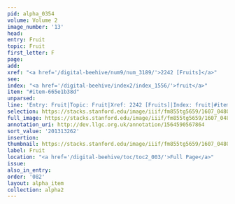 ```yaml
---
pid: alpha_0354
volume: Volume 2
image_number: '13'
head:
entry: Fruit
topic: Fruit
first_letter: F
page:
add:
xref: "<a href='/digital-beehive/num9/num_3189/'>2242 [Fruits]</a>"
see:
index: "<a href='/digital-beehive/index2/index_1556/'>fruit</a>"
item: "#item-665e1b38d"
unparsed:
line: 'Entry: Fruit|Topic: Fruit|Xref: 2242 [Fruits]|Index: fruit|#item-665e1b38d'
selection: https://stacks.stanford.edu/image/iiif/fm855tg5659/1607_0480/419,3262,2967,349/full/0/default.jpg
full_image: https://stacks.stanford.edu/image/iiif/fm855tg5659/1607_0480/full/full/0/default.jpg
annotation_uri: http://dev.llgc.org.uk/annotation/1564590567864
sort_value: '201313262'
insertion:
thumbnail: https://stacks.stanford.edu/image/iiif/fm855tg5659/1607_0480/419,3262,600,180/250,/0/default.jpg
label: Fruit
location: "<a href='/digital-beehive/toc/toc2_003/'>Full Page</a>"
issue:
also_in_entry:
order: '082'
layout: alpha_item
collection: alpha2
---
```

